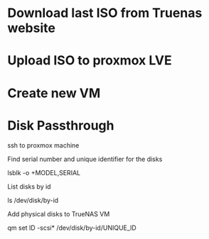 # Download last ISO from Truenas website

# Upload ISO to proxmox LVE

# Create new VM

# Disk Passthrough

ssh to proxmox machine

Find serial number and unique identifier for the disks

lsblk -o +MODEL,SERIAL

List disks by id

ls /dev/disk/by-id

Add physical disks to TrueNAS VM

qm set ID -scsi* /dev/disk/by-id/UNIQUE_ID
